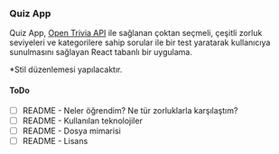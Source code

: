 ### Quiz App

Quiz App, [Open Trivia API](https://opentdb.com/api_config.php) ile sağlanan çoktan seçmeli, çeşitli zorluk seviyeleri ve kategorilere sahip sorular ile bir test yaratarak kullanıcıya sunulmasını sağlayan React tabanlı bir uygulama.

\*Stil düzenlemesi yapılacaktır.

#### ToDo

- [ ] README - Neler öğrendim? Ne tür zorluklarla karşılaştım?
- [ ] README - Kullanılan teknolojiler
- [ ] README - Dosya mimarisi
- [ ] README - Lisans
